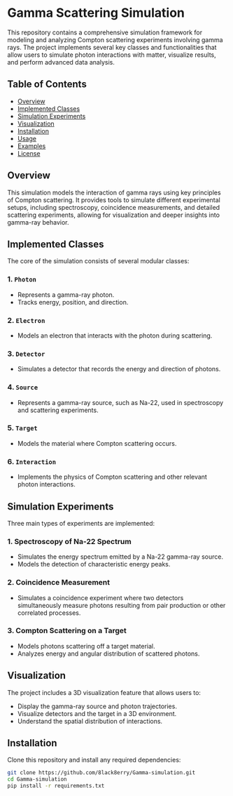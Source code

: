 # Gamma Scattering Simulation

This repository contains a comprehensive simulation framework for modeling and analyzing Compton scattering experiments involving gamma rays. The project implements several key classes and functionalities that allow users to simulate photon interactions with matter, visualize results, and perform advanced data analysis.

## Table of Contents
- [Overview](#overview)
- [Implemented Classes](#implemented-classes)
- [Simulation Experiments](#simulation-experiments)
- [Visualization](#visualization)
- [Installation](#installation)
- [Usage](#usage)
- [Examples](#examples)
- [License](#license)

## Overview
This simulation models the interaction of gamma rays using key principles of Compton scattering. It provides tools to simulate different experimental setups, including spectroscopy, coincidence measurements, and detailed scattering experiments, allowing for visualization and deeper insights into gamma-ray behavior.

## Implemented Classes
The core of the simulation consists of several modular classes:

### 1. `Photon`
- Represents a gamma-ray photon.
- Tracks energy, position, and direction.

### 2. `Electron`
- Models an electron that interacts with the photon during scattering.

### 3. `Detector`
- Simulates a detector that records the energy and direction of photons.

### 4. `Source`
- Represents a gamma-ray source, such as Na-22, used in spectroscopy and scattering experiments.

### 5. `Target`
- Models the material where Compton scattering occurs.

### 6. `Interaction`
- Implements the physics of Compton scattering and other relevant photon interactions.

## Simulation Experiments
Three main types of experiments are implemented:

### 1. **Spectroscopy of Na-22 Spectrum**
- Simulates the energy spectrum emitted by a Na-22 gamma-ray source.
- Models the detection of characteristic energy peaks.

### 2. **Coincidence Measurement**
- Simulates a coincidence experiment where two detectors simultaneously measure photons resulting from pair production or other correlated processes.

### 3. **Compton Scattering on a Target**
- Models photons scattering off a target material.
- Analyzes energy and angular distribution of scattered photons.

## Visualization
The project includes a 3D visualization feature that allows users to:
- Display the gamma-ray source and photon trajectories.
- Visualize detectors and the target in a 3D environment.
- Understand the spatial distribution of interactions.

## Installation
Clone this repository and install any required dependencies:
```bash
git clone https://github.com/8lack8erry/Gamma-simulation.git
cd Gamma-simulation
pip install -r requirements.txt
